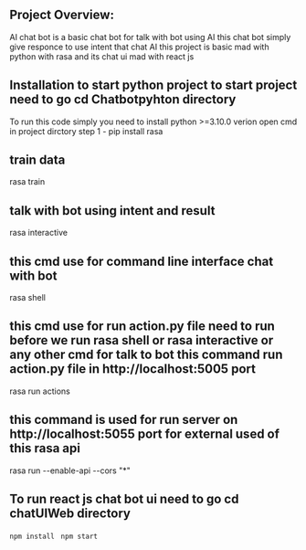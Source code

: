 ## Project Overview:

AI chat bot is a basic chat bot for talk with bot using AI this chat bot simply give responce to use intent that chat AI this project is basic mad with python with rasa and its chat ui mad with react js

## Installation to start python project to start project need to go cd Chatbotpyhton directory

To run this code simply you need to install python >=3.10.0 verion
open cmd in project dirctory
step 1 - pip install rasa

## train data

rasa train

## talk with bot using intent and result

rasa interactive

## this cmd use for command line interface chat with bot

rasa shell

## this cmd use for run action.py file need to run before we run rasa shell or rasa interactive or any other cmd for talk to bot this command run action.py file in http://localhost:5005 port

rasa run actions

## this command is used for run server on http://localhost:5055 port for external used of this rasa api

rasa run --enable-api --cors "\*"

## To run react js chat bot ui need to go cd chatUIWeb directory

`npm install `
`npm start`
